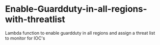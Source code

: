 # Enable-Guardduty-in-all-regions-with-threatlist
Lambda function to enable guardduty in all regions and assign a threat list to monitor for IOC's

